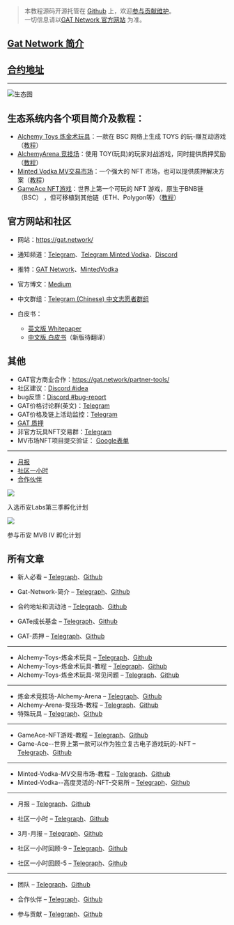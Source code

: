 > 本教程源码开源托管在 [Github](https://github.com/GAT-Network/Chinese-Tutorial) 上，欢迎[参与贡献维护](_posts/2022-04-19-contribute.md)。  
> 一切信息请以[GAT Network 官方网站](https://gat.network/) 为准。

## [Gat Network 简介](_posts/2022-04-05-gat-network.md)

## [**合约地址**](_posts/2022-03-19-contract.md)

----

![生态图](https://gat.network/wp-content/uploads/2022/01/gat-ecosystem-800x750.png)

## 生态系统内各个项目简介及教程：
* [Alchemy Toys 炼金术玩具](_posts/2022-03-19-alchemytoys.md)：一款在 BSC 网络上生成 TOYS 的玩-赚互动游戏（[教程](_posts/2022-03-19-alchemytoys-tutorial.md)）
* [AlchemyArena 竞技场](_posts/2022-03-19-alchemyarena.md)：使用 TOY(玩具)的玩家对战游戏，同时提供质押奖励（[教程](_posts/2022-03-19-alchemyarena-tutorial.md)）
* [Minted Vodka MV交易市场](_posts/2022-03-19-mintedvodka.md)：一个强大的 NFT 市场，也可以提供质押解决方案（[教程](_posts/2022-03-19-mintedvodka-tutorial.md)）
* [GameAce NFT游戏](_posts/2022-03-19-gameace.md)：世界上第一个可玩的 NFT 游戏，原生于BNB链（BSC） ，但可移植到其他链（ETH、Polygon等）（[教程](_posts/2022-03-19-gameace-tutorial.md)）

## 官方网站和社区

* 网站：https://gat.network/
* 通知频道：[Telegram](https://t.me/gat_news)、[Telegram Minted Vodka](https://t.me/mintedvodka)、[Discord](https://discord.gg/PdEj26VMjE)
* 推特：[GAT Network](https://twitter.com/gat_network)、[MintedVodka](https://twitter.com/MintedVodka)
* 官方博文：[Medium](https://medium.com/gat-network)
* 中文群组：[Telegram (Chinese) 中文志愿者群组](https://t.me/gatnetwork_cn)

* 白皮书：
  * [英文版 Whitepaper](https://gat.network/wp-content/uploads/2021/11/litepaper.pdf) 
  * [中文版 白皮书](https://github.com/GAT-Network/Chinese-Tutorial/issues/1)（新版待翻译）

## 其他

* GAT官方商业合作：https://gat.network/partner-tools/
* 社区建议：[Discord #idea](https://discord.gg/PdEj26VMjE)
* bug反馈：[Discord #bug-report](https://discord.gg/dTZtpvDzGU)
* GAT价格讨论群(英文)：[Telegram](https://t.me/GATprice)
* GAT价格及链上活动监控：[Telegram](https://t.me/gatalert)
* [GAT 质押](_posts/2022-03-19-stake.md)
* 非官方玩具NFT交易群：[Telegram](https://t.me/alchemynfttoysoffering)
* MV市场NFT项目提交验证： [Google表单](https://forms.gle/YynkG1YyUhmVFDCL7)

----

* [月报](_posts/2022-03-19-month-update.md)
* [社区一小时](_posts/2022-03-19-community-hours.md)
* [合作伙伴](_posts/2022-03-19-partner.md)


[![](https://gat.network/wp-content/uploads/2022/01/binance-incubation-1.jpeg)](https://www.binance.com/en/blog/ecosystem/binance-labs-launches-season-3-of-incubation-program-421499824684903042)

入选币安Labs第三季孵化计划

[![](https://gat.network/wp-content/uploads/2022/03/gatmvb_IV-1.png)](https://www.bnbchain.world/en/blog/mvb-iv-metafi-smarter-defi-for-the-web3-universe/)

参与币安 MVB IV 孵化计划

## 所有文章

* 新人必看 – [Telegraph](https://telegra.ph/新人必看-04-23)、[Github](README.md)
* Gat-Network-简介 – [Telegraph](https://telegra.ph/Gat-Network-简介-04-23)、[Github](_posts/2022-04-05-gat-network.md)

* 合约地址和流动池 – [Telegraph](https://telegra.ph/合约地址和流动池-04-23)、[Github](_posts/2022-03-19-contract.md)
* GATe成长基金 – [Telegraph](https://telegra.ph/GATe成长基金-04-23)、[Github](_posts/2022-03-19-gat-grow-fund.md)
* GAT-质押 – [Telegraph](https://telegra.ph/GAT-质押-04-23)、[Github](_posts/2022-03-19-stake.md)
---
* Alchemy-Toys-炼金术玩具 – [Telegraph](https://telegra.ph/Alchemy-Toys-炼金术玩具-04-23)、[Github](_posts/2022-03-19-alchemytoys.md)
* Alchemy-Toys-炼金术玩具-教程 – [Telegraph](https://telegra.ph/Alchemy-Toys-炼金术玩具-教程-04-23)、[Github](_posts/2022-03-19-alchemytoys-tutorial.md)
* Alchemy-Toys-炼金术玩具-常见问题 – [Telegraph](https://telegra.ph/Alchemy-Toys-炼金术玩具-常见问题-04-23)、[Github](_posts/2022-04-04-alchemytoys-faq.md)
---
* 炼金术竞技场-Alchemy-Arena – [Telegraph](https://telegra.ph/炼金术竞技场-Alchemy-Arena-04-23)、[Github](_posts/2022-03-19-alchemyarena.md)
* Alchemy-Arena-竞技场-教程 – [Telegraph](https://telegra.ph/Alchemy-Arena-竞技场-教程-04-23)、[Github](_posts/2022-03-19-alchemyarena-tutorial.md)
* 特殊玩具 – [Telegraph](https://telegra.ph/特殊玩具-04-23)、[Github](_posts/2022-03-19-specialtoys.md)
---

* GameAce-NFT游戏-教程 – [Telegraph](https://telegra.ph/GameAce-NFT游戏-教程-04-23)、[Github](_posts/2022-03-19-gameace-tutorial.md)
* Game-Ace--世界上第一款可以作为独立复古电子游戏玩的-NFT – [Telegraph](https://telegra.ph/Game-Ace--世界上第一款可以作为独立复古电子游戏玩的-NFT-04-23)、[Github](_posts/2022-03-19-gameace.md)

---

* Minted-Vodka-MV交易市场-教程 – [Telegraph](https://telegra.ph/Minted-Vodka-MV交易市场-教程-04-23)、[Github](_posts/2022-03-19-mintedvodka-tutorial.md)
* Minted-Vodka--高度灵活的-NFT-交易所 – [Telegraph](https://telegra.ph/Minted-Vodka--高度灵活的-NFT-交易所-04-23)、[Github](_posts/2022-03-19-mintedvodka.md)

---

* 月报 – [Telegraph](https://telegra.ph/月报-04-23)、[Github](_posts/2022-03-19-month-update.md)
* 社区一小时 – [Telegraph](https://telegra.ph/社区一小时-04-23)、[Github](_posts/2022-03-19-community-hours.md)

* 3月-月报 – [Telegraph](https://telegra.ph/3月-月报-04-23)、[Github](_posts/2022-04-16-month-update-march.md)
* 社区一小时回顾-9 – [Telegraph](https://telegra.ph/社区一小时回顾--9-04-23)、[Github](_posts/2022-04-16-community-hours-9.md)
* 社区一小时回顾-5 – [Telegraph](https://telegra.ph/社区一小时回顾-5-04-23)、[Github](_posts/2022-01-27-community-hours-5.md)
---
* 团队 – [Telegraph](https://telegra.ph/团队-04-23)、[Github](_posts/2022-03-19-team.md)
* 合作伙伴 – [Telegraph](https://telegra.ph/合作伙伴-04-23)、[Github](_posts/2022-03-19-partner.md)


* 参与贡献 – [Telegraph](https://telegra.ph/参与贡献-04-23)、[Github](_posts/2022-04-19-contribute.md)

